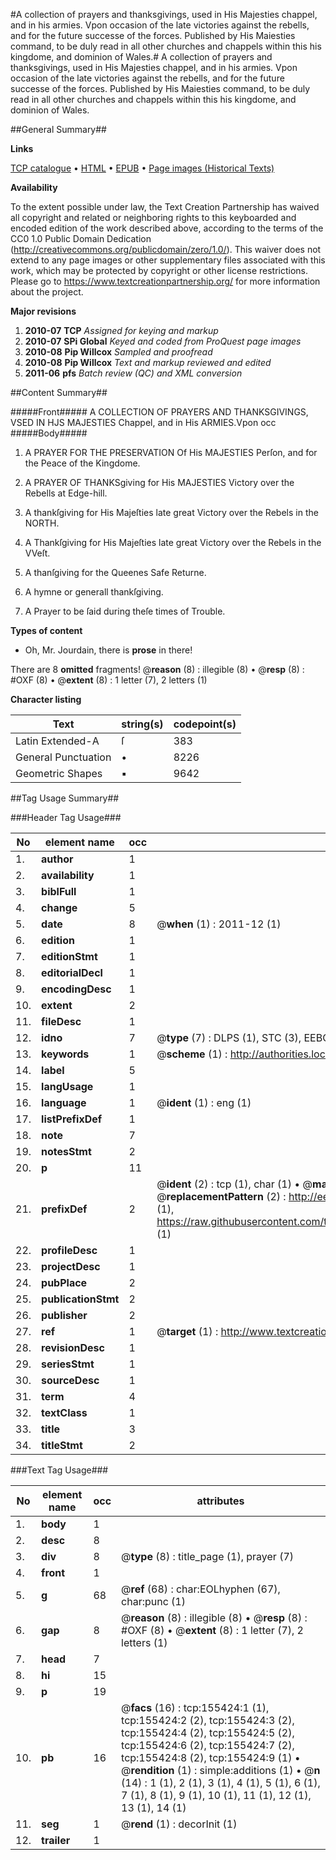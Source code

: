 #A collection of prayers and thanksgivings, used in His Majesties chappel, and in his armies. Vpon occasion of the late victories against the rebells, and for the future successe of the forces. Published by His Maiesties command, to be duly read in all other churches and chappels within this his kingdome, and dominion of Wales.#
A collection of prayers and thanksgivings, used in His Majesties chappel, and in his armies. Vpon occasion of the late victories against the rebells, and for the future successe of the forces. Published by His Maiesties command, to be duly read in all other churches and chappels within this his kingdome, and dominion of Wales.

##General Summary##

**Links**

[TCP catalogue](http://www.ota.ox.ac.uk/tcp/)  • 
[HTML](http://tei.it.ox.ac.uk/tcp/Texts-HTML/free/A79/A79650.html)  • 
[EPUB](http://tei.it.ox.ac.uk/tcp/Texts-EPUB/free/A79/A79650.epub) • 
[Page images (Historical Texts)](https://historicaltexts.jisc.ac.uk/eebo-99869101e)

**Availability**

To the extent possible under law, the Text Creation Partnership has waived all copyright and related or neighboring rights to this keyboarded and encoded edition of the work described above, according to the terms of the CC0 1.0 Public Domain Dedication (http://creativecommons.org/publicdomain/zero/1.0/). This waiver does not extend to any page images or other supplementary files associated with this work, which may be protected by copyright or other license restrictions. Please go to https://www.textcreationpartnership.org/ for more information about the project.

**Major revisions**

1. __2010-07__ __TCP__ *Assigned for keying and markup*
1. __2010-07__ __SPi Global__ *Keyed and coded from ProQuest page images*
1. __2010-08__ __Pip Willcox__ *Sampled and proofread*
1. __2010-08__ __Pip Willcox__ *Text and markup reviewed and edited*
1. __2011-06__ __pfs__ *Batch review (QC) and XML conversion*

##Content Summary##

#####Front#####
A COLLECTION OF PRAYERS AND THANKSGIVINGS, VSED IN HJS MAJESTIES Chappel, and in His ARMIES.Vpon occ
#####Body#####

1. A PRAYER FOR THE PRESERVATION Of His MAJESTIES Perſon, and for the Peace of the Kingdome.

1. A PRAYER OF THANKSgiving for His MAJESTIES Victory over the Rebells at Edge-hill.

1. A thankſgiving for His Majeſties late great Victory over the Rebels in the NORTH.

1. A Thankſgiving for His Majeſties late great Victory over the Rebels in the VVeſt.

1. A thanſgiving for the Queenes Safe Returne.

1. A hymne or generall thankſgiving.

1. A Prayer to be ſaid during theſe times of Trouble.

**Types of content**

  * Oh, Mr. Jourdain, there is **prose** in there!

There are 8 **omitted** fragments! 
 @__reason__ (8) : illegible (8)  •  @__resp__ (8) : #OXF (8)  •  @__extent__ (8) : 1 letter (7), 2 letters (1)

**Character listing**


|Text|string(s)|codepoint(s)|
|---|---|---|
|Latin Extended-A|ſ|383|
|General Punctuation|•|8226|
|Geometric Shapes|▪|9642|

##Tag Usage Summary##

###Header Tag Usage###

|No|element name|occ|attributes|
|---|---|---|---|
|1.|__author__|1||
|2.|__availability__|1||
|3.|__biblFull__|1||
|4.|__change__|5||
|5.|__date__|8| @__when__ (1) : 2011-12 (1)|
|6.|__edition__|1||
|7.|__editionStmt__|1||
|8.|__editorialDecl__|1||
|9.|__encodingDesc__|1||
|10.|__extent__|2||
|11.|__fileDesc__|1||
|12.|__idno__|7| @__type__ (7) : DLPS (1), STC (3), EEBO-CITATION (1), PROQUEST (1), VID (1)|
|13.|__keywords__|1| @__scheme__ (1) : http://authorities.loc.gov/ (1)|
|14.|__label__|5||
|15.|__langUsage__|1||
|16.|__language__|1| @__ident__ (1) : eng (1)|
|17.|__listPrefixDef__|1||
|18.|__note__|7||
|19.|__notesStmt__|2||
|20.|__p__|11||
|21.|__prefixDef__|2| @__ident__ (2) : tcp (1), char (1)  •  @__matchPattern__ (2) : ([0-9\-]+):([0-9IVX]+) (1), (.+) (1)  •  @__replacementPattern__ (2) : http://eebo.chadwyck.com/downloadtiff?vid=$1&page=$2 (1), https://raw.githubusercontent.com/textcreationpartnership/Texts/master/tcpchars.xml#$1 (1)|
|22.|__profileDesc__|1||
|23.|__projectDesc__|1||
|24.|__pubPlace__|2||
|25.|__publicationStmt__|2||
|26.|__publisher__|2||
|27.|__ref__|1| @__target__ (1) : http://www.textcreationpartnership.org/docs/. (1)|
|28.|__revisionDesc__|1||
|29.|__seriesStmt__|1||
|30.|__sourceDesc__|1||
|31.|__term__|4||
|32.|__textClass__|1||
|33.|__title__|3||
|34.|__titleStmt__|2||


###Text Tag Usage###

|No|element name|occ|attributes|
|---|---|---|---|
|1.|__body__|1||
|2.|__desc__|8||
|3.|__div__|8| @__type__ (8) : title_page (1), prayer (7)|
|4.|__front__|1||
|5.|__g__|68| @__ref__ (68) : char:EOLhyphen (67), char:punc (1)|
|6.|__gap__|8| @__reason__ (8) : illegible (8)  •  @__resp__ (8) : #OXF (8)  •  @__extent__ (8) : 1 letter (7), 2 letters (1)|
|7.|__head__|7||
|8.|__hi__|15||
|9.|__p__|19||
|10.|__pb__|16| @__facs__ (16) : tcp:155424:1 (1), tcp:155424:2 (2), tcp:155424:3 (2), tcp:155424:4 (2), tcp:155424:5 (2), tcp:155424:6 (2), tcp:155424:7 (2), tcp:155424:8 (2), tcp:155424:9 (1)  •  @__rendition__ (1) : simple:additions (1)  •  @__n__ (14) : 1 (1), 2 (1), 3 (1), 4 (1), 5 (1), 6 (1), 7 (1), 8 (1), 9 (1), 10 (1), 11 (1), 12 (1), 13 (1), 14 (1)|
|11.|__seg__|1| @__rend__ (1) : decorInit (1)|
|12.|__trailer__|1||
